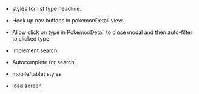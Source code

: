 - styles for list type headline.

- Hook up nav buttons in pokemonDetail view.

- Allow click on type in PokemonDetail to close modal and then auto-filter to clicked type

- Implement search

- Autocomplete for search.

- mobile/tablet styles

- load screen